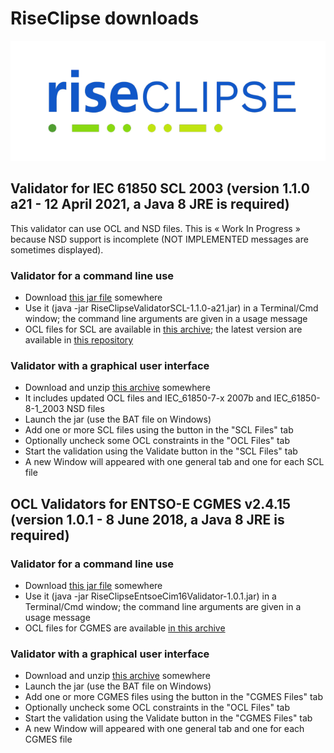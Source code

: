 # RiseClipse downloads

![Logo RiseClipe](img/small_logo_riseclipse.png)

## Validator for IEC 61850 SCL 2003 (version 1.1.0 a21 - 12 April 2021, a Java 8 JRE is required)
This validator can use OCL and NSD files. This is « Work In Progress » because NSD support is incomplete (NOT IMPLEMENTED messages are sometimes displayed).

### Validator for a command line use
* Download [this jar file](downloads/RiseClipseValidatorSCL-1.1.0-a21.jar) somewhere
* Use it (java -jar RiseClipseValidatorSCL-1.1.0-a21.jar) in a Terminal/Cmd window; the command line arguments are given in a usage message
* OCL files for SCL are available in [this archive](downloads/SCL_OCL.zip); the latest version are available in [this repository](https://github.com/riseclipse/riseclipse-ocl-constraints-scl2003)

### Validator with a graphical user interface
* Download and unzip [this archive](downloads/RiseClipseValidatorSCLApplication-1.1.0-a21.zip) somewhere
* It includes updated OCL files and IEC_61850-7-x 2007b and IEC_61850-8-1_2003 NSD files
* Launch the jar (use the BAT file on Windows)
* Add one or more SCL files using the button in the "SCL Files" tab
* Optionally uncheck some OCL constraints in the "OCL Files" tab
* Start the validation using the Validate button in the "SCL Files" tab
* A new Window will appeared with one general tab and one for each SCL file

## OCL Validators for ENTSO-E CGMES v2.4.15 (version 1.0.1 - 8 June 2018, a Java 8 JRE is required)
### Validator for a command line use
* Download [this jar file](downloads/RiseClipseEntsoeCim16Validator-1.0.1.jar) somewhere
* Use it (java -jar RiseClipseEntsoeCim16Validator-1.0.1.jar) in a Terminal/Cmd window; the command line arguments are given in a usage message
* OCL files for CGMES are available [in this archive](downloads/CGMES_OCL.zip)

### Validator with a graphical user interface
* Download and unzip [this archive](downloads/RiseClipseEntsoeCim16ValidatorApplication-1.0.1.zip) somewhere
* Launch the jar (use the BAT file on Windows)
* Add one or more CGMES files using the button in the "CGMES Files" tab
* Optionally uncheck some OCL constraints in the "OCL Files" tab
* Start the validation using the Validate button in the "CGMES Files" tab
* A new Window will appeared with one general tab and one for each CGMES file

